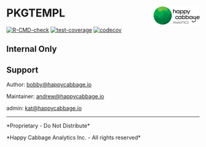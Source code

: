 # PKGTEMPL [<img src="man/figures/logo.png" align="right" height="52"/>](https://happycabbage.io/)

<!-- badges: start -->
[![R-CMD-check](https://github.com/happycabbage/PKGTEMPL/actions/workflows/R-CMD-check.yaml/badge.svg)](https://github.com/happycabbage/PKGTEMPL/actions/workflows/R-CMD-check.yaml)
[![test-coverage](https://github.com/happycabbage/PKGTEMPL/actions/workflows/test-coverage.yaml/badge.svg)](https://github.com/happycabbage/PKGTEMPL/actions/workflows/test-coverage.yaml)
[![codecov](https://codecov.io/gh/happycabbage/PKGTEMPL/graph/badge.svg?token=Y5P3XDKIW5)](https://codecov.io/gh/happycabbage/PKGTEMPL)
<!-- badges: end -->

## Internal Only

## Support

Author: [bobby\@happycabbage.io](mailto:bobby@happycabbage.io)

Maintainer: [andrew\@happycabbage.io](mailto:andrew@happycabbage.io)

admin: [kat\@happycabbage.io](mailto:kat@happycabbage.io)

------------------------------------------------------------------------

\*Proprietary - Do Not Distribute\*

\*Happy Cabbage Analytics Inc. - All rights reserved\*
